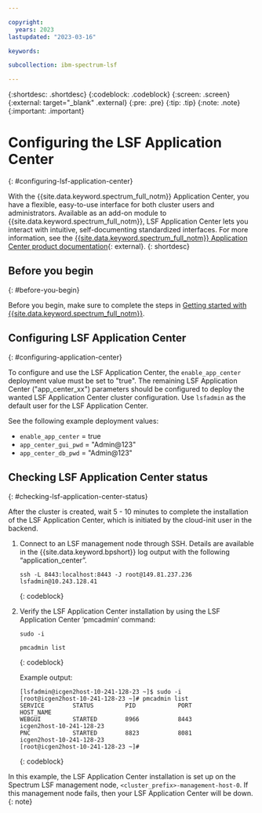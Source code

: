 ```yaml
---

copyright:
  years: 2023
lastupdated: "2023-03-16"

keywords: 

subcollection: ibm-spectrum-lsf

---
```


{:shortdesc: .shortdesc}
{:codeblock: .codeblock}
{:screen: .screen}
{:external: target="_blank" .external}
{:pre: .pre}
{:tip: .tip}
{:note: .note}
{:important: .important}

# Configuring the LSF Application Center
{: #configuring-lsf-application-center}

With the {{site.data.keyword.spectrum_full_notm}} Application Center, you have a flexible, easy-to-use interface for both cluster users and administrators. Available as an add-on module to {{site.data.keyword.spectrum_full_notm}}, LSF Application Center lets you interact with intuitive, self-documenting standardized interfaces. For more information, see the [{{site.data.keyword.spectrum_full_notm}} Application Center product documentation](https://www.ibm.com/docs/en/slac/10.2.0){: external}.
{: shortdesc}

## Before you begin
{: #before-you-begin}

Before you begin, make sure to complete the steps in [Getting started with {{site.data.keyword.spectrum_full_notm}}](/docs/ibm-spectrum-lsf?topic=ibm-spectrum-lsf-getting-started-tutorial).

## Configuring LSF Application Center
{: #configuring-application-center}

To configure and use the LSF Application Center, the `enable_app_center` deployment value must be set to "true". The remaining LSF Application Center ("app_center_xx") parameters should be configured to deploy the wanted LSF Application Center cluster configuration. Use `lsfadmin` as the default user for the LSF Application Center.

See the following example deployment values:

* `enable_app_center` = true
* `app_center_gui_pwd` = "Admin@123"
* `app_center_db_pwd` = "Admin@123"

## Checking LSF Application Center status
{: #checking-lsf-application-center-status}

After the cluster is created, wait 5 - 10 minutes to complete the installation of the LSF Application Center, which is initiated by the cloud-init user in the backend.

1. Connect to an LSF management node through SSH. Details are available in the {{site.data.keyword.bpshort}} log output with the following “application_center”.

    ```
    ssh -L 8443:localhost:8443 -J root@149.81.237.236 lsfadmin@10.243.128.41
    ```
    {: codeblock}

2. Verify the LSF Application Center installation by using the LSF Application Center ‘pmcadmin‘ command:

    ```
    sudo -i

    pmcadmin list
    ```
    {: codeblock}

    Example output:

    ```
    [lsfadmin@icgen2host-10-241-128-23 ~]$ sudo -i
    [root@icgen2host-10-241-128-23 ~]# pmcadmin list
    SERVICE        STATUS         PID            PORT           HOST_NAME      
    WEBGUI         STARTED        8966           8443           icgen2host-10-241-128-23
    PNC            STARTED        8823           8081           icgen2host-10-241-128-23
    [root@icgen2host-10-241-128-23 ~]# 
    ```
    {: codeblock}

In this example, the LSF Application Center installation is set up on the Spectrum LSF management node, `<cluster_prefix>-management-host-0`. If this management node fails, then your LSF Application Center will be down.
{: note}

